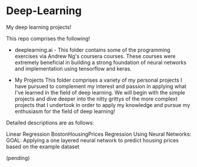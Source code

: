 # Deep-Learning
My deep learning projects!

This repo comprises the following!
- deeplearning.ai - This folder contains some of the programming exercises via Andrew Ng's coursera courses. These courses were extremely beneficial in building a strong foundation of neural networks and implementation using tensorflow and keras.

- My Projects
This folder comprises a variety of my personal projects I have pursued to complement my interest and passion in applying what I've learned in the field of deep learning. We will begin with the simple projects and dive deeper into the nitty grittys of the more complext projects that I undertook in order to apply my knowledge and pursue my enthusiasm for the field of deep learning!


Detailed descriptions are as follows:

Linear Regression 
BostonHousingPrices Regression Using Neural Networks: 
GOAL: Applying a one layered neural network to predict housing prices based on the example dataset

(pending)

